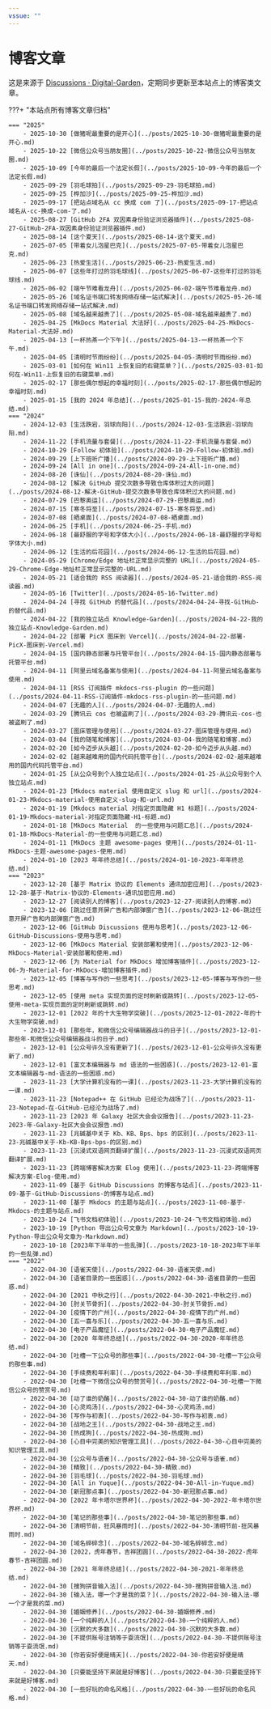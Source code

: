 ```yaml
---
vssue: ""
---
```


# 博客文章

这是来源于 [Discussions · Digital-Garden](https://github.com/shenweiyan/Digital-Garden/discussions)，定期同步更新至本站点上的博客类文章。

???+ "本站点所有博客文章归档"

    === "2025"
        - 2025-10-30 [做猪呢最重要的是开心](../posts/2025-10-30-做猪呢最重要的是开心.md) 
        - 2025-10-22 [微信公众号当朋友圈](../posts/2025-10-22-微信公众号当朋友圈.md) 
        - 2025-10-09 [今年的最后一个法定长假](../posts/2025-10-09-今年的最后一个法定长假.md) 
        - 2025-09-29 [羽毛球拍](../posts/2025-09-29-羽毛球拍.md) 
        - 2025-09-25 [桦加沙](../posts/2025-09-25-桦加沙.md) 
        - 2025-09-17 [把站点域名从 cc 换成 com 了](../posts/2025-09-17-把站点域名从-cc-换成-com-了.md) 
        - 2025-08-27 [GitHub 2FA 双因素身份验证浏览器插件](../posts/2025-08-27-GitHub-2FA-双因素身份验证浏览器插件.md) 
        - 2025-08-14 [这个夏天](../posts/2025-08-14-这个夏天.md) 
        - 2025-07-05 [带着女儿泡星巴克](../posts/2025-07-05-带着女儿泡星巴克.md) 
        - 2025-06-23 [热爱生活](../posts/2025-06-23-热爱生活.md) 
        - 2025-06-07 [这些年打过的羽毛球线](../posts/2025-06-07-这些年打过的羽毛球线.md) 
        - 2025-06-02 [端午节难看龙舟](../posts/2025-06-02-端午节难看龙舟.md) 
        - 2025-05-26 [域名证书端口转发网络存储一站式解决](../posts/2025-05-26-域名证书端口转发网络存储一站式解决.md) 
        - 2025-05-08 [域名越来越贵了](../posts/2025-05-08-域名越来越贵了.md) 
        - 2025-04-25 [MkDocs Material 大法好](../posts/2025-04-25-MkDocs-Material-大法好.md) 
        - 2025-04-13 [一杯热茶一个下午](../posts/2025-04-13-一杯热茶一个下午.md) 
        - 2025-04-05 [清明时节雨纷纷](../posts/2025-04-05-清明时节雨纷纷.md) 
        - 2025-03-01 [如何在 Win11 上恢复旧的右键菜单？](../posts/2025-03-01-如何在-Win11-上恢复旧的右键菜单.md) 
        - 2025-02-17 [那些偶尔想起的幸福时刻](../posts/2025-02-17-那些偶尔想起的幸福时刻.md) 
        - 2025-01-15 [我的 2024 年总结](../posts/2025-01-15-我的-2024-年总结.md) 
    === "2024"
        - 2024-12-03 [生活跌宕，羽球向阳](../posts/2024-12-03-生活跌宕-羽球向阳.md) 
        - 2024-11-22 [手机流量与套餐](../posts/2024-11-22-手机流量与套餐.md) 
        - 2024-10-29 [Follow 初体验](../posts/2024-10-29-Follow-初体验.md) 
        - 2024-09-29 [上下班听广播](../posts/2024-09-29-上下班听广播.md) 
        - 2024-09-24 [All in one](../posts/2024-09-24-All-in-one.md) 
        - 2024-08-20 [诛仙](../posts/2024-08-20-诛仙.md) 
        - 2024-08-12 [解决 GitHub 提交次数多导致仓库体积过大的问题](../posts/2024-08-12-解决-GitHub-提交次数多导致仓库体积过大的问题.md) 
        - 2024-07-29 [巴黎奥运](../posts/2024-07-29-巴黎奥运.md) 
        - 2024-07-15 [寒冬将至](../posts/2024-07-15-寒冬将至.md) 
        - 2024-07-08 [晒桌面](../posts/2024-07-08-晒桌面.md) 
        - 2024-06-25 [手机](../posts/2024-06-25-手机.md) 
        - 2024-06-18 [最舒服的字号和字体大小](../posts/2024-06-18-最舒服的字号和字体大小.md) 
        - 2024-06-12 [生活的后花园](../posts/2024-06-12-生活的后花园.md) 
        - 2024-05-29 [Chrome/Edge 地址栏正常显示完整的 URL](../posts/2024-05-29-Chrome-Edge-地址栏正常显示完整的-URL.md) 
        - 2024-05-21 [适合我的 RSS 阅读器](../posts/2024-05-21-适合我的-RSS-阅读器.md) 
        - 2024-05-16 [Twitter](../posts/2024-05-16-Twitter.md) 
        - 2024-04-24 [寻找 GitHub 的替代品](../posts/2024-04-24-寻找-GitHub-的替代品.md) 
        - 2024-04-22 [我的独立站点 Knowledge-Garden](../posts/2024-04-22-我的独立站点-Knowledge-Garden.md) 
        - 2024-04-22 [部署 PicX 图床到 Vercel](../posts/2024-04-22-部署-PicX-图床到-Vercel.md) 
        - 2024-04-15 [国内静态部署与托管平台](../posts/2024-04-15-国内静态部署与托管平台.md) 
        - 2024-04-11 [阿里云域名备案与使用](../posts/2024-04-11-阿里云域名备案与使用.md) 
        - 2024-04-11 [RSS 订阅插件 mkdocs-rss-plugin 的一些问题](../posts/2024-04-11-RSS-订阅插件-mkdocs-rss-plugin-的一些问题.md) 
        - 2024-04-07 [无趣的人](../posts/2024-04-07-无趣的人.md) 
        - 2024-03-29 [腾讯云 cos 也被盗刷了](../posts/2024-03-29-腾讯云-cos-也被盗刷了.md) 
        - 2024-03-27 [图床管理与使用](../posts/2024-03-27-图床管理与使用.md) 
        - 2024-03-04 [我的随笔和博客](../posts/2024-03-04-我的随笔和博客.md) 
        - 2024-02-20 [如今迈步从头越](../posts/2024-02-20-如今迈步从头越.md) 
        - 2024-02-02 [越来越难用的国内代码托管平台](../posts/2024-02-02-越来越难用的国内代码托管平台.md) 
        - 2024-01-25 [从公众号到个人独立站点](../posts/2024-01-25-从公众号到个人独立站点.md) 
        - 2024-01-23 [Mkdocs material 使用自定义 slug 和 url](../posts/2024-01-23-Mkdocs-material-使用自定义-slug-和-url.md) 
        - 2024-01-19 [Mkdocs material 对指定页面隐藏 H1 标题](../posts/2024-01-19-Mkdocs-material-对指定页面隐藏-H1-标题.md) 
        - 2024-01-18 [MkDocs Material  的一些使用与问题汇总](../posts/2024-01-18-MkDocs-Material-的一些使用与问题汇总.md) 
        - 2024-01-11 [MkDocs 主题 awesome-pages 使用](../posts/2024-01-11-MkDocs-主题-awesome-pages-使用.md) 
        - 2024-01-10 [2023 年年终总结](../posts/2024-01-10-2023-年年终总结.md) 
    === "2023"
        - 2023-12-28 [基于 Matrix 协议的 Elements 通讯加密应用](../posts/2023-12-28-基于-Matrix-协议的-Elements-通讯加密应用.md) 
        - 2023-12-27 [阅读别人的博客](../posts/2023-12-27-阅读别人的博客.md) 
        - 2023-12-06 [跳过任意开屏广告和内部弹窗广告](../posts/2023-12-06-跳过任意开屏广告和内部弹窗广告.md) 
        - 2023-12-06 [GitHub Discussions 使用与思考](../posts/2023-12-06-GitHub-Discussions-使用与思考.md) 
        - 2023-12-06 [MkDocs Material 安装部署和使用](../posts/2023-12-06-MkDocs-Material-安装部署和使用.md) 
        - 2023-12-06 [为 Material for MkDocs 增加博客插件](../posts/2023-12-06-为-Material-for-MkDocs-增加博客插件.md) 
        - 2023-12-05 [博客与写作的一些思考](../posts/2023-12-05-博客与写作的一些思考.md) 
        - 2023-12-05 [使用 meta 实现页面的定时刷新或跳转](../posts/2023-12-05-使用-meta-实现页面的定时刷新或跳转.md) 
        - 2023-12-01 [2022 年的十大生物学突破](../posts/2023-12-01-2022-年的十大生物学突破.md) 
        - 2023-12-01 [那些年，和微信公众号编辑器战斗的日子](../posts/2023-12-01-那些年-和微信公众号编辑器战斗的日子.md) 
        - 2023-12-01 [公众号许久没有更新了](../posts/2023-12-01-公众号许久没有更新了.md) 
        - 2023-12-01 [富文本编辑器与 md 语法的一些困惑](../posts/2023-12-01-富文本编辑器与-md-语法的一些困惑.md) 
        - 2023-11-23 [大学计算机没有的一课](../posts/2023-11-23-大学计算机没有的一课.md) 
        - 2023-11-23 [Notepad++ 在 GitHub 已经沦为战场了](../posts/2023-11-23-Notepad-在-GitHub-已经沦为战场了.md) 
        - 2023-11-23 [2023 年 Galaxy 社区大会会议报告](../posts/2023-11-23-2023-年-Galaxy-社区大会会议报告.md) 
        - 2023-11-23 [兆碱基中关于 Kb、KB、Bps、bps 的区别](../posts/2023-11-23-兆碱基中关于-Kb-KB-Bps-bps-的区别.md) 
        - 2023-11-23 [沉浸式双语网页翻译扩展](../posts/2023-11-23-沉浸式双语网页翻译扩展.md) 
        - 2023-11-23 [跨端博客解决方案 Elog 使用](../posts/2023-11-23-跨端博客解决方案-Elog-使用.md) 
        - 2023-11-09 [基于 GitHub Discussions 的博客与站点](../posts/2023-11-09-基于-GitHub-Discussions-的博客与站点.md) 
        - 2023-11-08 [基于 Mkdocs 的主题与站点](../posts/2023-11-08-基于-Mkdocs-的主题与站点.md) 
        - 2023-10-24 [飞书文档初体验](../posts/2023-10-24-飞书文档初体验.md) 
        - 2023-10-19 [Python 导出公众号文章为 Markdown](../posts/2023-10-19-Python-导出公众号文章为-Markdown.md) 
        - 2023-10-18 [2023年下半年的一些乱弹](../posts/2023-10-18-2023年下半年的一些乱弹.md) 
    === "2022"
        - 2022-04-30 [语雀天使](../posts/2022-04-30-语雀天使.md) 
        - 2022-04-30 [语雀目录的一些困惑](../posts/2022-04-30-语雀目录的一些困惑.md) 
        - 2022-04-30 [2021 中秋之行](../posts/2022-04-30-2021-中秋之行.md) 
        - 2022-04-30 [肘关节骨折](../posts/2022-04-30-肘关节骨折.md) 
        - 2022-04-30 [疫情下的广州](../posts/2022-04-30-疫情下的广州.md) 
        - 2022-04-30 [五一喜与乐](../posts/2022-04-30-五一喜与乐.md) 
        - 2022-04-30 [电子产品魔怔](../posts/2022-04-30-电子产品魔怔.md) 
        - 2022-04-30 [2020 年年终总结](../posts/2022-04-30-2020-年年终总结.md) 
        - 2022-04-30 [吐槽一下公众号的那些事](../posts/2022-04-30-吐槽一下公众号的那些事.md) 
        - 2022-04-30 [手续费和年利率](../posts/2022-04-30-手续费和年利率.md) 
        - 2022-04-30 [吐槽一下微信公众号的赞赏号](../posts/2022-04-30-吐槽一下微信公众号的赞赏号.md) 
        - 2022-04-30 [动了谁的奶酪](../posts/2022-04-30-动了谁的奶酪.md) 
        - 2022-04-30 [心灵鸡汤](../posts/2022-04-30-心灵鸡汤.md) 
        - 2022-04-30 [写作与初衷](../posts/2022-04-30-写作与初衷.md) 
        - 2022-04-30 [战地之王](../posts/2022-04-30-战地之王.md) 
        - 2022-04-30 [热成狗](../posts/2022-04-30-热成狗.md) 
        - 2022-04-30 [心目中完美的知识管理工具](../posts/2022-04-30-心目中完美的知识管理工具.md) 
        - 2022-04-30 [公众号与语雀](../posts/2022-04-30-公众号与语雀.md) 
        - 2022-04-30 [精致](../posts/2022-04-30-精致.md) 
        - 2022-04-30 [羽毛球](../posts/2022-04-30-羽毛球.md) 
        - 2022-04-30 [All in Yuque](../posts/2022-04-30-All-in-Yuque.md) 
        - 2022-04-30 [新冠那点事](../posts/2022-04-30-新冠那点事.md) 
        - 2022-04-30 [2022 年卡塔尔世界杯](../posts/2022-04-30-2022-年卡塔尔世界杯.md) 
        - 2022-04-30 [笔记的那些事](../posts/2022-04-30-笔记的那些事.md) 
        - 2022-04-30 [清明节前，狂风暴雨时](../posts/2022-04-30-清明节前-狂风暴雨时.md) 
        - 2022-04-30 [域名碎碎念](../posts/2022-04-30-域名碎碎念.md) 
        - 2022-04-30 [2022，虎年春节，吉祥团圆](../posts/2022-04-30-2022-虎年春节-吉祥团圆.md) 
        - 2022-04-30 [2021 年年终总结](../posts/2022-04-30-2021-年年终总结.md) 
        - 2022-04-30 [搜狗拼音输入法](../posts/2022-04-30-搜狗拼音输入法.md) 
        - 2022-04-30 [输入法，哪一个才是我的菜？](../posts/2022-04-30-输入法-哪一个才是我的菜.md) 
        - 2022-04-30 [婚姻修养](../posts/2022-04-30-婚姻修养.md) 
        - 2022-04-30 [一个纯粹的人](../posts/2022-04-30-一个纯粹的人.md) 
        - 2022-04-30 [沉默的大多数](../posts/2022-04-30-沉默的大多数.md) 
        - 2022-04-30 [不提供账号注销等于耍流氓](../posts/2022-04-30-不提供账号注销等于耍流氓.md) 
        - 2022-04-30 [你若安好便是晴天](../posts/2022-04-30-你若安好便是晴天.md) 
        - 2022-04-30 [只要能坚持下来就是好博客](../posts/2022-04-30-只要能坚持下来就是好博客.md) 
        - 2022-04-30 [一些好玩的命名风格](../posts/2022-04-30-一些好玩的命名风格.md) 
